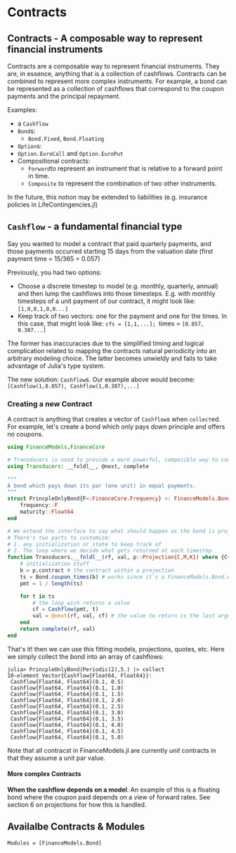 # Contracts


## **Contracts** - A composable way to represent financial instruments

Contracts are a composable way to represent financial instruments. They are, in essence, anything that is a collection of cashflows. Contracts can be combined to represent more complex instruments. For example, a bond can be represented as a collection of cashflows that correspond to the coupon payments and the principal repayment.

Examples:

- a `Cashflow`
- `Bond`s:
  - `Bond.Fixed`, `Bond.Floating`
- `Option`s:
 - `Option.EuroCall` and `Option.EuroPut` 
- Compositional contracts:
  - `Forward`to represent an instrument that is relative to a forward point in time.
  - `Composite` to represent the combination of two other instruments.  

In the future, this notion may be extended to liabilities (e.g. insurance policies in LifeContingencies.jl)


## `Cashflow` - a fundamental financial type

Say you wanted to model a contract that paid quarterly payments, and those payments occurred starting 15 days from the valuation date (first payment time = 15/365 = 0.057)

Previously, you had two options:
- Choose a discrete timestep to model (e.g. monthly, quarterly, annual) and then lump the cashflows into those timesteps. E.g. with monthly timesteps  of a unit payment of our contract, it might look like: `[1,0,0,1,0,0...]`
- Keep track of two vectors: one for the payment and one for the times. In this case, that might look like: `cfs = [1,1,...]; `times = `[0.057, 0.307...]`

The former has inaccuracies due to the simplified timing and logical complication related to mapping the contracts natural periodicity into an arbitrary modeling choice. The latter becomes unwieldy and fails to take advantage of Julia's type system. 

The new solution: `Cashflow`s. Our example above would become: `[Cashflow(1,0.057), Cashflow(1,0.307),...]`

### Creating a new Contract

A contract is anything that creates a vector of `Cashflow`s when `collect`ed. For example, let's create a bond which only pays down principle and offers no coupons.

```julia
using FinanceModels,FinanceCore

# Transducers is used to provide a more powerful, composible way to construct collections than the basic iteration interface
using Transducers: __foldl__, @next, complete

"""
A bond which pays down its par (one unit) in equal payments. 
"""
struct PrincpleOnlyBond{F<:FinanceCore.Frequency} <: FinanceModels.Bond.AbstractBond
    frequency::F
    maturity::Float64
end

# We extend the interface to say what should happen as the bond is projected
# There's two parts to customize:
# 1. any initialization or state to keep track of
# 2. The loop where we decide what gets returned at each timestep
function Transducers.__foldl__(rf, val, p::Projection{C,M,K}) where {C<:PrincpleOnlyBond,M,K}
    # initialization stuff
    b = p.contract # the contract within a projection
    ts = Bond.coupon_times(b) # works since it's a FinanceModels.Bond.AbstractBond with a frequency and maturity
    pmt = 1 / length(ts)

    for t in ts
        # the loop wich returns a value
        cf = Cashflow(pmt, t)
        val = @next(rf, val, cf) # the value to return is the last argument
    end
    return complete(rf, val)
end
```

That's it! then we can use this fitting models, projections, quotes, etc. Here we simply collect the bond into an array of cashflows:

```julia-repl
julia> PrincpleOnlyBond(Periodic(2),5.) |> collect
10-element Vector{Cashflow{Float64, Float64}}:
 Cashflow{Float64, Float64}(0.1, 0.5)
 Cashflow{Float64, Float64}(0.1, 1.0)
 Cashflow{Float64, Float64}(0.1, 1.5)
 Cashflow{Float64, Float64}(0.1, 2.0)
 Cashflow{Float64, Float64}(0.1, 2.5)
 Cashflow{Float64, Float64}(0.1, 3.0)
 Cashflow{Float64, Float64}(0.1, 3.5)
 Cashflow{Float64, Float64}(0.1, 4.0)
 Cashflow{Float64, Float64}(0.1, 4.5)
 Cashflow{Float64, Float64}(0.1, 5.0)
```

Note that all contracst in FinanceModels.jl are currently *unit* contracts in that they assume a unit par value. 

#### More complex Contracts

**When the cashflow depends on a model**. An example of this is a floating bond where the coupon paid depends on a view of forward rates. See section 6 on projections for how this is handled.

## Availalbe Contracts & Modules

```@autodocs
Modules = [FinanceModels.Bond]
```